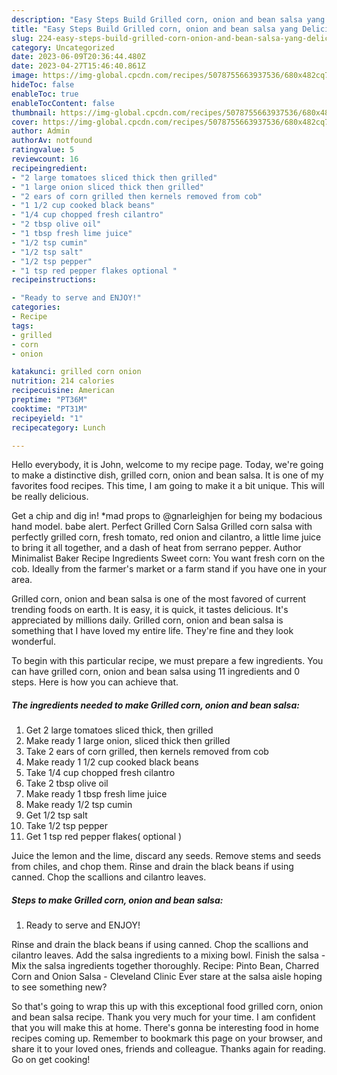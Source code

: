 ```yaml
---
description: "Easy Steps Build Grilled corn, onion and bean salsa yang Delicious}"
title: "Easy Steps Build Grilled corn, onion and bean salsa yang Delicious}"
slug: 224-easy-steps-build-grilled-corn-onion-and-bean-salsa-yang-delicious
category: Uncategorized
date: 2023-06-09T20:36:44.480Z
date: 2023-04-27T15:46:40.861Z
image: https://img-global.cpcdn.com/recipes/5078755663937536/680x482cq70/grilled-corn-onion-and-bean-salsa-recipe-main-photo.jpg
hideToc: false
enableToc: true
enableTocContent: false
thumbnail: https://img-global.cpcdn.com/recipes/5078755663937536/680x482cq70/grilled-corn-onion-and-bean-salsa-recipe-main-photo.jpg
cover: https://img-global.cpcdn.com/recipes/5078755663937536/680x482cq70/grilled-corn-onion-and-bean-salsa-recipe-main-photo.jpg
author: Admin
authorAv: notfound
ratingvalue: 5
reviewcount: 16
recipeingredient:
- "2 large tomatoes sliced thick then grilled"
- "1 large onion sliced thick then grilled"
- "2 ears of corn grilled then kernels removed from cob"
- "1 1/2 cup cooked black beans"
- "1/4 cup chopped fresh cilantro"
- "2 tbsp olive oil"
- "1 tbsp fresh lime juice"
- "1/2 tsp cumin"
- "1/2 tsp salt"
- "1/2 tsp pepper"
- "1 tsp red pepper flakes optional "
recipeinstructions:

- "Ready to serve and ENJOY!"
categories:
- Recipe
tags:
- grilled
- corn
- onion

katakunci: grilled corn onion 
nutrition: 214 calories
recipecuisine: American
preptime: "PT36M"
cooktime: "PT31M"
recipeyield: "1"
recipecategory: Lunch

---
```



Hello everybody, it is John, welcome to my recipe page. Today, we're going to make a distinctive dish, grilled corn, onion and bean salsa. It is one of my favorites food recipes. This time, I am going to make it a bit unique. This will be really delicious.

Get a chip and dig in! *mad props to @gnarleighjen for being my bodacious hand model. babe alert. Perfect Grilled Corn Salsa Grilled corn salsa with perfectly grilled corn, fresh tomato, red onion and cilantro, a little lime juice to bring it all together, and a dash of heat from serrano pepper. Author Minimalist Baker Recipe Ingredients Sweet corn: You want fresh corn on the cob. Ideally from the farmer&#39;s market or a farm stand if you have one in your area.

Grilled corn, onion and bean salsa is one of the most favored of current trending foods on earth. It is easy, it is quick, it tastes delicious. It's appreciated by millions daily. Grilled corn, onion and bean salsa is something that I have loved my entire life. They're fine and they look wonderful.


To begin with this particular recipe, we must prepare a few ingredients. You can have grilled corn, onion and bean salsa using 11 ingredients and 0 steps. Here is how you can achieve that.

<!--inarticleads1-->

##### The ingredients needed to make Grilled corn, onion and bean salsa:

1. Get 2 large tomatoes sliced thick, then grilled
1. Make ready 1 large onion, sliced thick then grilled
1. Take 2 ears of corn grilled, then kernels removed from cob
1. Make ready 1 1/2 cup cooked black beans
1. Take 1/4 cup chopped fresh cilantro
1. Take 2 tbsp olive oil
1. Make ready 1 tbsp fresh lime juice
1. Make ready 1/2 tsp cumin
1. Get 1/2 tsp salt
1. Take 1/2 tsp pepper
1. Get 1 tsp red pepper flakes( optional )


Juice the lemon and the lime, discard any seeds. Remove stems and seeds from chiles, and chop them. Rinse and drain the black beans if using canned. Chop the scallions and cilantro leaves. 

<!--inarticleads2-->

##### Steps to make Grilled corn, onion and bean salsa:


1. Ready to serve and ENJOY!

Rinse and drain the black beans if using canned. Chop the scallions and cilantro leaves. Add the salsa ingredients to a mixing bowl. Finish the salsa - Mix the salsa ingredients together thoroughly. Recipe: Pinto Bean, Charred Corn and Onion Salsa - Cleveland Clinic Ever stare at the salsa aisle hoping to see something new? 

So that's going to wrap this up with this exceptional food grilled corn, onion and bean salsa recipe. Thank you very much for your time. I am confident that you will make this at home. There's gonna be interesting food in home recipes coming up. Remember to bookmark this page on your browser, and share it to your loved ones, friends and colleague. Thanks again for reading. Go on get cooking!
